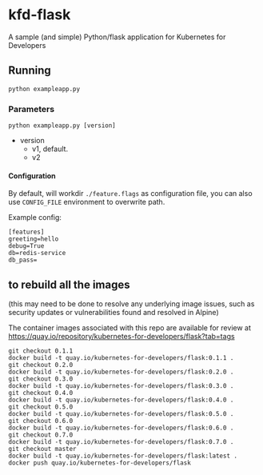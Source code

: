 # kfd-flask

A sample (and simple) Python/flask application for Kubernetes for Developers

## Running

```shell
python exampleapp.py
```

### Parameters

`python exampleapp.py [version]`

- version
    - v1, default.
    - v2

#### Configuration

By default, will workdir `./feature.flags` as configuration file, you can also use `CONFIG_FILE` environment to overwrite path.

Example config:
```shell
[features]
greeting=hello
debug=True
db=redis-service
db_pass=
```

## to rebuild all the images

(this may need to be done to resolve any underlying image issues, such
as security updates or vulnerabilities found and resolved in Alpine)

The container images associated with this repo are available for review at
https://quay.io/repository/kubernetes-for-developers/flask?tab=tags

    git checkout 0.1.1
    docker build -t quay.io/kubernetes-for-developers/flask:0.1.1 .
    git checkout 0.2.0
    docker build -t quay.io/kubernetes-for-developers/flask:0.2.0 .
    git checkout 0.3.0
    docker build -t quay.io/kubernetes-for-developers/flask:0.3.0 .
    git checkout 0.4.0
    docker build -t quay.io/kubernetes-for-developers/flask:0.4.0 .
    git checkout 0.5.0
    docker build -t quay.io/kubernetes-for-developers/flask:0.5.0 .
    git checkout 0.6.0
    docker build -t quay.io/kubernetes-for-developers/flask:0.6.0 .
    git checkout 0.7.0
    docker build -t quay.io/kubernetes-for-developers/flask:0.7.0 .
    git checkout master
    docker build -t quay.io/kubernetes-for-developers/flask:latest .
    docker push quay.io/kubernetes-for-developers/flask

